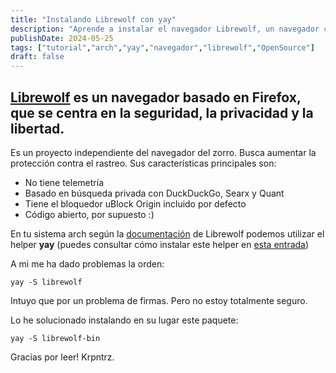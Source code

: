```yaml
---
title: "Instalando Librewolf con yay"
description: "Aprende a instalar el navegador Librewolf, un navegador centrado en la seguridad y la privacidad."
publishDate: 2024-05-25
tags: ["tutorial","arch","yay","navegador","librewolf","OpenSource"]
draft: false
---
```


## [Librewolf](https://librewolf.net/) es un navegador basado en Firefox, que se centra en la seguridad, la privacidad y la libertad.

Es un proyecto independiente del navegador del zorro. Busca aumentar la protección contra el rastreo. Sus características principales son:

- No tiene telemetría
- Basado en búsqueda privada con DuckDuckGo, Searx y Quant
- Tiene el bloquedor uBlock Origin incluido por defecto
- Código abierto, por supuesto :)

En tu sistema arch según la [documentación](https://librewolf.net/installation/arch/) de Librewolf podemos utilizar el helper **yay** (puedes consultar cómo instalar este helper en [esta entrada](https://krpntrz.xyz/instalando-yay/))

A mi me ha dado problemas la orden:

```
yay -S librewolf
```

Intuyo que por un problema de firmas. Pero no estoy totalmente seguro.

Lo he solucionado instalando en su lugar este paquete:

```
yay -S librewolf-bin
```

Gracias por leer!
Krpntrz.

